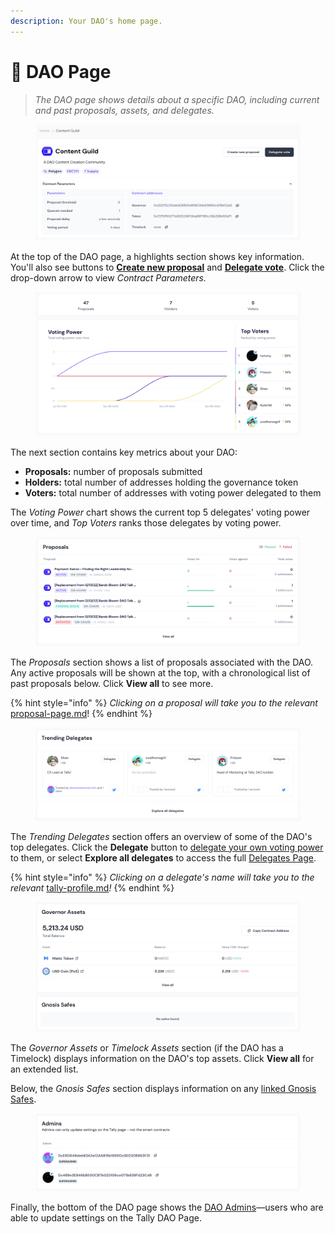 ```yaml
---
description: Your DAO's home page.
---
```


# 📰 DAO Page

> _The DAO page shows details about a specific DAO, including current and past proposals, assets, and delegates._

<figure><img src="../../.gitbook/assets/CleanShot 2023-02-17 at 09.45.39@2x.png" alt=""><figcaption></figcaption></figure>

At the top of the DAO page, a highlights section shows key information. You'll also see buttons to [**Create new proposal**](../proposals/creating-proposals.md) and [**Delegate vote**](../proposals/delegating-voting-power.md). Click the drop-down arrow to view _Contract Parameters._

<figure><img src="../../.gitbook/assets/CleanShot 2023-02-17 at 09.45.52@2x.png" alt=""><figcaption></figcaption></figure>

The next section contains key metrics about your DAO:

* **Proposals:** number of proposals submitted
* **Holders:** total number of addresses holding the governance token
* **Voters:** total number of addresses with voting power delegated to them

The _Voting Power_ chart shows the current top 5 delegates' voting power over time, and _Top Voters_ ranks those delegates by voting power.

<figure><img src="../../.gitbook/assets/CleanShot 2023-02-17 at 09.46.03@2x.png" alt=""><figcaption></figcaption></figure>

The _Proposals_ section shows a list of proposals associated with the DAO. Any active proposals will be shown at the top, with a chronological list of past proposals below. Click **View all** to see more.

{% hint style="info" %}
_Clicking on a proposal will take you to the relevant_ [proposal-page.md](proposal-page.md "mention")!
{% endhint %}

<figure><img src="../../.gitbook/assets/CleanShot 2023-02-17 at 09.46.28@2x.png" alt=""><figcaption></figcaption></figure>

The _Trending Delegates_ section offers an overview of some of the DAO's top delegates. Click the **Delegate** button to [delegate your own voting power](../proposals/delegating-voting-power.md) to them, or select **Explore all delegates** to access the full [Delegates Page](delegates-page.md).

{% hint style="info" %}
_Clicking on a delegate's name will take you to the relevant_ [tally-profile.md](tally-profile.md "mention")_!_
{% endhint %}

<figure><img src="../../.gitbook/assets/CleanShot 2023-02-17 at 09.46.39@2x.png" alt=""><figcaption></figcaption></figure>

The _Governor Assets_ or _Timelock Assets_ section (if the DAO has a Timelock) displays information on the DAO's top assets. Click **View all** for an extended list.

Below, the _Gnosis Safes_ section displays information on any [linked Gnosis Safes](../managing-a-dao/gnosis-safe.md).

<figure><img src="../../.gitbook/assets/CleanShot 2023-02-17 at 09.46.56@2x.png" alt=""><figcaption></figcaption></figure>

Finally, the bottom of the DAO page shows the [DAO Admins](../managing-a-dao/dao-admins.md)—users who are able to update settings on the Tally DAO Page.
